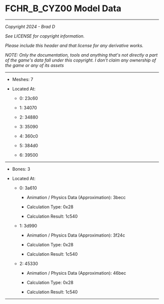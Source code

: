 # FCHR_B_CYZ00 Model Data

---

*Copyright 2024 - Brad D*

*See LICENSE for copyright information.*

*Please include this header and that license for any derivative works.*

*NOTE: Only the documentation, tools and anything that's not directly a part of the game's data fall under this copyright. I don't claim any ownership of the game or any of its assets*

---

* Meshes: 7

* Located At:

  * 0: 23c60

  * 1: 34070

  * 2: 34880

  * 3: 35090

  * 4: 360c0

  * 5: 384d0

  * 6: 39500

---

* Bones: 3

* Located At:

  * 0: 3a610

    * Animation / Physics Data (Approximation): 3becc

    * Calculation Type: 0x28

    * Calculation Result: 1c540

  * 1: 3d990

    * Animation / Physics Data (Approximation): 3f24c

    * Calculation Type: 0x28

    * Calculation Result: 1c540

  * 2: 45330

    * Animation / Physics Data (Approximation): 46bec

    * Calculation Type: 0x28

    * Calculation Result: 1c540

---

